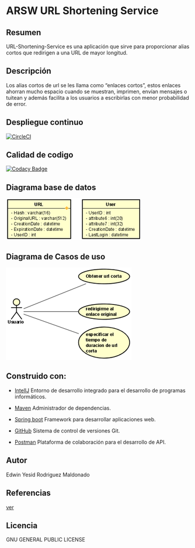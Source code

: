 # ARSW URL Shortening Service

## Resumen

URL-Shortening-Service es una aplicación que sirve para proporcionar alias cortos que redirigen a una URL de mayor longitud.

## Descripción

Los alias cortos de url se les llama como “enlaces cortos”, estos enlaces ahorran mucho espacio cuando se muestran, imprimen, envían mensajes o tuitean y además facilita a los usuarios a escribirlas con menor probabilidad de error.

## Despliegue continuo

[![CircleCI](https://circleci.com/gh/Edyesid/ARSW-URL-Shortening-Service.svg?style=svg)](https://circleci.com/gh/Edyesid/ARSW-URL-Shortening-Service)

## Calidad de codigo

[![Codacy Badge](https://app.codacy.com/project/badge/Grade/d1ae876d80cd4275b5884a53546f334f)](https://www.codacy.com/gh/Edyesid/ARSW-URL-Shortening-Service/dashboard?utm_source=github.com&amp;utm_medium=referral&amp;utm_content=Edyesid/ARSW-URL-Shortening-Service&amp;utm_campaign=Badge_Grade)

## Diagrama base de datos

![bd](img/bd.png)

## Diagrama de Casos de uso

![cu](img/cu.png)

## Construido con:

  * [IntellJ](https://www.jetbrains.com/es-es/idea/) Entorno de desarrollo integrado para el desarrollo de programas informáticos.

  * [Maven](https://maven.apache.org/) Administrador de dependencias.

  * [Spring boot](https://spring.io/projects/spring-boot) Framework para desarrollar aplicaciones web.

  * [GitHub](https://github.com/) Sistema de control de versiones Git.

  * [Postman](https://www.postman.com/) Plataforma de colaboración para el desarrollo de API.

## Autor

Edwin Yesid Rodriguez Maldonado

## Referencias

[ver](https://www.educative.io/courses/grokking-the-system-design-interview/m2ygV4E81AR)

## Licencia

GNU GENERAL PUBLIC LICENSE
